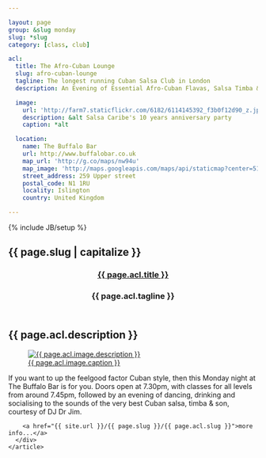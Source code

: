 ```yaml
---

layout: page
group: &slug monday
slug: *slug
category: [class, club]

acl:
  title: The Afro-Cuban Lounge
  slug: afro-cuban-lounge
  tagline: The longest running Cuban Salsa Club in London
  description: An Evening of Essential Afro-Cuban Flavas, Salsa Timba & Latin Jazz

  image: 
    url: 'http://farm7.staticflickr.com/6182/6114145392_f3b0f12d90_z.jpg'
    description: &alt Salsa Caribe's 10 years anniversary party
    caption: *alt

  location:
    name: The Buffalo Bar
    url: http://www.buffalobar.co.uk
    map_url: 'http://g.co/maps/nw94u'
    map_image: 'http://maps.googleapis.com/maps/api/staticmap?center=51.54580,-0.103616&amp;zoom=15&amp;size=198x198&amp;markers=color:red%7Clabel:a%7C51.54580,-0.103616&amp;sensor=false'
    street_address: 259 Upper street
    postal_code: N1 1RU
    locality: Islington
    country: United Kingdom

---
```

{% include JB/setup %}

<section>
  <div class="section calendar-item">
    <h2 id="{{page.slug}}"><span class="flag">{{ page.slug | capitalize }}</span></h2>
    <article>
      <div class="article vevent">
        <header>
          <div class="header">
            <hgroup class="summary">
              <h1><a href="{{ site.url }}/{{ page.slug }}/{{ page.acl.slug }}"><span>{{ page.acl.title }} </span></a></h1>
              <h3 class="strapline">{{ page.acl.tagline }}</h3>
            </hgroup>
          </div>
        </header>
        <h2 class="description">{{ page.acl.description }}</h2>
        <a href="{{ site.url }}/{{ page.slug }}/{{ page.acl.slug }}">
          <figure>
            <img src="{{ page.acl.image.url }}" alt="{{ page.acl.image.description }}" class="paysage">
            <figcaption>{{ page.acl.image.caption }}</figcaption>
          </figure>
        </a>

If you want to up the feelgood factor Cuban style, then this Monday night at The Buffalo Bar is for you. Doors open at 7.30pm, with classes for all levels from around 7.45pm, followed by an evening of dancing, drinking and socialising to the sounds of the very best Cuban salsa, timba &amp; son, courtesy of DJ Dr Jim.

        <a href="{{ site.url }}/{{ page.slug }}/{{ page.acl.slug }}">more info...</a>
      </div>
    </article>
  </div>
</section>
